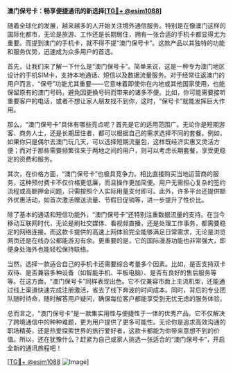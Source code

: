 **澳门保号卡：畅享便捷通讯的新选择[[TG💪+ @esim1088](https://t.me/s/esim1088)]**

随着全球化的发展，越来越多的人开始关注境外通信服务。特别是在像澳门这样的国际化都市，无论是旅游、工作还是长期居住，拥有一张合适的手机卡都显得尤为重要。而提到澳门的手机卡，就不得不提“澳门保号卡”。这款产品以其独特的功能和服务优势，迅速成为众多用户的首选。

首先，让我们来了解一下什么是“澳门保号卡”。简单来说，这是一种专为澳门地区设计的手机SIM卡，支持本地通话、短信以及数据流量服务。对于经常往返澳门的用户而言，“保号”功能尤其重要——它意味着即使你在内地或其他国家使用，也能保留原有的澳门号码，避免因更换号码而带来的诸多不便。比如，你可能需要接听重要客户的电话，或者不想让家人朋友找不到你，这时，“保号卡”就能发挥巨大作用。

那么，“澳门保号卡”具体有哪些亮点呢？首先是它的适用范围广。无论你是短期游客、商务人士，还是长期居住者，都可以根据自己的需求选择不同的套餐。例如，如果你只是偶尔去澳门玩几天，可以选择短期流量包，这样既经济实惠又灵活方便；而对于那些需要频繁往来于两地之间的用户，则可以考虑长期套餐，享受更稳定的资费和服务。

其次，在价格方面，“澳门保号卡”也极具竞争力。相比直接购买当地运营商的服务，这种预付费卡不仅价格更低廉，而且操作更加简便。用户无需担心复杂的签约流程或高额押金问题，只需按照个人实际用量支付即可。此外，许多平台还提供额外优惠活动，如首次激活赠送流量、节假日促销等，进一步提升了性价比。

除了基本的通话和短信功能外，“澳门保号卡”还特别注重数据流量的支持。在当今移动互联网时代，无论是刷社交媒体、看视频直播，还是处理工作事务，都需要稳定的网络连接。而这款卡提供的高速上网体验完全能够满足日常需求，无论是浏览网页还是在线办公都能游刃有余。更重要的是，它的国际漫游功能也非常强大，即便身处海外也能轻松保持联络。

当然，选择一款适合自己的手机卡还需要综合考量多个因素。比如，是否支持双卡双待、是否兼容多种设备（如智能手机、平板电脑）、是否有良好的售后服务等等。在这方面，“澳门保号卡”同样表现出色。它不仅兼容市面上主流机型，还能通过线上渠道快速完成注册激活，省去了线下奔波的时间成本。同时，背后的专业团队随时待命，随时解答用户疑问，确保每位客户都能享受到无忧无虑的服务体验。

总而言之，“澳门保号卡”是一款集实用性与便捷性于一体的优秀产品。它不仅解决了跨境通信中的种种难题，更为用户提供了更多可能性。无论你是追求高效沟通的职场精英，还是热爱探索世界的旅行爱好者，这款卡都能为你带来意想不到的价值。所以，还在犹豫什么？赶紧为自己或家人挑选一张适合的“澳门保号卡”，开启全新的通讯旅程吧！

[[TG💪+ @esim1088](https://t.me/s/esim1088) ![Image](https://i.postimg.cc/4NQfJmqS/Snipaste-2025-05-13-00-14-12.png)]